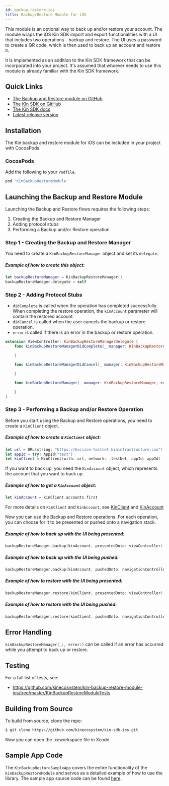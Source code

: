 ```yaml
---
id: backup-restore-ios
title: Backup/Restore Module for iOS
---
```


This module is an optional way to back up and/or restore your account.
The module wraps the iOS Kin SDK import and export functionalities with a UI that includes two operations - backup and restore.
The UI uses a password to create a QR code, which is then used to back up an account and restore it.

It is implemented as an addition to the Kin SDK framework that can be incorporated into your project.
It's assumed that whoever needs to use this module is already familiar with the Kin SDK framework.

## Quick Links

* [The Backup and Restore module on GitHub](https://github.com/kinecosystem/kin-backup-restore-module-ios)
* [The Kin SDK on GitHub](https://github.com/kinecosystem/kin-sdk-ios)
* [The Kin SDK docs](https://kinecosystem.github.io/kin-website-docs/docs/documentation/ios-sdk)
* [Latest release version](https://github.com/kinecosystem/kin-sdk-ios/releases)

## Installation

The Kin backup and restore module for iOS can be included in your project with CocoaPods.

### CocoaPods

Add the following to your `Podfile`.

```ruby
pod 'KinBackupRestoreModule'
```

## Launching the Backup and Restore Module

Launching the Backup and Restore flows requires the following steps:

1. Creating the Backup and Restore Manager
2. Adding protocol stubs
3. Performing a Backup and/or Restore operation

### Step 1 - Creating the Backup and Restore Manager

You need to create a `KinBackupRestoreManager` object and set its `delegate`.

##### Example of how to create this object:

```swift
let backupRestoreManager = KinBackupRestoreManager()
backupRestoreManager.delegate = self
```

### Step 2 - Adding Protocol Stubs

- `didComplete` is called when the operation has completed successfully. When completing the restore operation, the `kinAccount` parameter will contain the restored account.  
- `didCancel` is called when the user cancels the backup or restore operation.  
- `error` is called if there is an error in the backup or restore operation.

```swift
extension ViewController: KinBackupRestoreManagerDelegate {
    func kinBackupRestoreManagerDidComplete(_ manager: KinBackupRestoreManager, kinAccount: KinAccount?) {

    }

    func kinBackupRestoreManagerDidCancel(_ manager: KinBackupRestoreManager) {

    }

    func kinBackupRestoreManager(_ manager: KinBackupRestoreManager, error: Error) {

    }
}
```

### Step 3 - Performing a Backup and/or Restore Operation

Before you start using the Backup and Restore operations, you need to create a `KinClient` object.

##### Example of how to create a `KinClient` object:

```swift
let url = URL(string: "https://horizon-testnet.kininfrastructure.com")!
let appId = try! AppId("test")
let kinClient = KinClient(with: url, network: .testNet, appId: appId)
```

If you want to back up, you need the `KinAccount` object, which represents the account that you want to back up.

##### Example of how to get a `KinAccount` object:

```swift
let kinAccount = kinClient.accounts.first
```

For more details on `KinClient` and `KinAccount`, see [KinClient](https://kinecosystem.github.io/kin-website-docs/docs/documentation/ios-sdk#kinclient)
and [KinAccount](https://kinecosystem.github.io/kin-website-docs/docs/documentation/ios-sdk#kinaccount)

Now you can use the Backup and Restore operations. For each operation, you can choose for it to be presented or pushed onto a navigation stack.

##### Example of how to back up with the UI being presented:

```swift
backupRestoreManager.backup(kinAccount, presentedOnto: viewController)
```

##### Example of how to back up with the UI being pushed:

```swift
backupRestoreManager.backup(kinAccount, pushedOnto: navigationController)
```

##### Example of how to restore with the UI being presented:

```swift
backupRestoreManager.restore(kinClient, presentedOnto: viewController)
```

##### Example of how to restore with the UI being pushed:

```swift
backupRestoreManager.restore(kinClient, pushedOnto: navigationController)
```

## Error Handling

`kinBackupRestoreManager(_:, error:)` can be called if an error has occurred while you attempt to back up or restore.

## Testing

For a full list of tests, see:

- https://github.com/kinecosystem/kin-backup-restore-module-ios/tree/master/KinBackupRestoreModuleTests

## Building from Source

To build from source, clone the repo:

```bash
$ git clone https://github.com/kinecosystem/kin-sdk-ios.git
```

Now you can open the .xcworkspace file in Xcode.

## Sample App Code

The `KinBackupRestoreSampleApp` covers the entire functionality of the `KinBackupRestoreModule` and serves as a detailed example of how to use the library.
The sample app source code can be found [here](https://github.com/kinecosystem/kin-backup-restore-module-ios/tree/master/KinBackupRestoreSampleApp).
